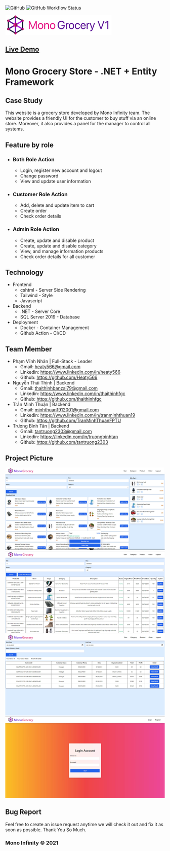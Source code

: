![GitHub](https://img.shields.io/github/license/tantruong2303/grocery-store) 
![GitHub Workflow Status](https://img.shields.io/github/workflow/status/tantruong2303/grocery-store/auto-build-deploy)

[![Grocery Store Logo](doc/logo.png)](https://grocery.vinhnhan.com)

## [Live Demo](https://grocery.vinhnhan.com)

# Mono Grocery Store - .NET + Entity Framework

## Case Study

This website is a grocery store developed by Mono Infinity team. The website provides a
friendly UI for the customer to buy stuff via an online store. Moreover, it also provides a panel for
the manager to control all systems.

## Feature by role

- ### Both Role Action
     - Login, register new account and logout
     - Change password
     - View and update user information
- ### Customer Role Action
     - Add, delete and update item to cart
     - Create order
     - Check order details
- ### Admin Role Action
     - Create, update and disable product
     - Create, update and disable category
     - View, and manage information products
     - Check order details for all customer

## Technology

- Frontend
     - cshtml - Server Side Rendering
     - Tailwind - Style
     - Javascript
- Backend
     - .NET - Server Core
     - SQL Server 2019 - Database
- Deployment
     - Docker - Container Management
     - Github Action - CI/CD

## Team Member

- Phạm Vĩnh Nhân | Full-Stack - Leader
     - Gmail: heaty566@gmail.com
     - Linkedin: https://www.linkedin.com/in/heaty566
     - Github: https://github.com/Heaty566
- Nguyễn Thái Thịnh | Backend
     - Gmail: thaithinhbanzai79@gmail.com
     - Linkedin: https://www.linkedin.com/in/thaithinhfgc
     - Github: https://github.com/thaithinhfgc
- Trần Minh Thuận | Backend
     - Gmail: minhthuan1912001@gmail.com
     - Linkedin: https://www.linkedin.com/in/tranminhthuan19
     - Github: https://github.com/TranMinhThuanFPTU
- Trương Bỉnh Tân | Backend
     - Gmail: tantruong2303@gmail.com
     - Linkedin: https://linkedin.com/in/truongbinhtan
     - Github: https://github.com/tantruong2303

## Project Picture

![Home Page](doc/home.jpg)
![Manager Page](doc/manager.jpg)
![Order Page](doc/order.jpg)
![Login Page](doc/login.jpg)

## Bug Report

Feel free to create an issue request anytime we will check it out and fix it as soon as possible. Thank You So Much.

### Mono Infinity © 2021
